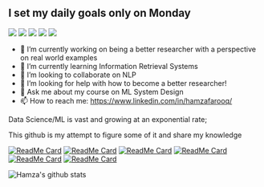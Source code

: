 
## I set my daily goals only on Monday
![](https://img.shields.io/badge/<GGG>-informational?style=flat&logo=<LOGO_NAME>&logoColor=white&color=2bbc8a)
![](https://img.shields.io/badge/<XGB>-informational?style=flat&logo=<LOGO_NAME>&logoColor=white&color=2bbc8a)
![](https://img.shields.io/badge/<LGBM>-informational?style=flat&logo=<LOGO_NAME>&logoColor=white&color=2bbc8a)
![](https://img.shields.io/badge/<Forecasting>-informational?style=flat&logo=<LOGO_NAME>&logoColor=white&color=2bbc8a)
![](https://img.shields.io/badge/<NLP>-informational?style=flat&logo=<LOGO_NAME>&logoColor=white&color=2bbc8a)


- 🔭 I’m currently working on being a better researcher with a perspective on real world examples
- 🌱 I’m currently learning Information Retrieval Systems
- 👯 I’m looking to collaborate on NLP
- 🤔 I’m looking for help with how to become a better researcher!
- 💬 Ask me about my course on ML System Design
- 📫 How to reach me: https://www.linkedin.com/in/hamzafarooq/


<!--
**hamzafarooq/hamzafarooq** is a ✨ _special_ ✨ repository because its `README.md` (this file) appears on your GitHub profile.

Here are some ideas to get you started:

- 🔭 I’m currently working on ...
- 🌱 I’m currently learning ...
- 👯 I’m looking to collaborate on ...
- 🤔 I’m looking for help with ...
- 💬 Ask me about ...
- 📫 How to reach me: ...
- 😄 Pronouns: ...
- ⚡ Fun fact: ...
-->


Data Science/ML is vast and growing at an exponential rate; 

This github is my attempt to figure some of it and share my knowledge

[![ReadMe Card](https://github-readme-stats.vercel.app/api/pin/?username=hamzafarooq&repo=streamlit-test-app)](https://github.com/hamzafarooq/streamlit-test-app)
[![ReadMe Card](https://github-readme-stats.vercel.app/api/pin/?username=hamzafarooq&repo=algos)](https://github.com/hamzafarooq/algos)
[![ReadMe Card](https://github-readme-stats.vercel.app/api/pin/?username=hamzafarooq&repo=DataStructures-Algo)](https://github.com/hamzafarooq/DataStructures-Algo)
[![ReadMe Card](https://github-readme-stats.vercel.app/api/pin/?username=hamzafarooq&repo=NLP-with-Python)](https://github.com/hamzafarooq/NLP-with-Python)
[![ReadMe Card](https://github-readme-stats.vercel.app/api/pin/?username=hamzafarooq&repo=pycaret)](https://github.com/hamzafarooq/pycaret)
[![ReadMe Card](https://github-readme-stats.vercel.app/api/pin/?username=hamzafarooq&repo=predicting_next_word_BERT)](https://github.com/hamzafarooq/predicting_next_word_BERT)



![Hamza's github stats](https://github-readme-stats.vercel.app/api?username=hamzafarooq&show_icons=true&theme=radical)

